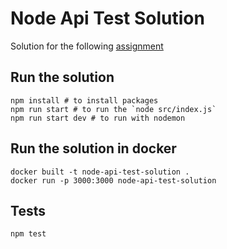 # Node Api Test Solution
Solution for the following [assignment](https://github.com/VF19CMI/node-api-test)

## Run the solution
```
npm install # to install packages
npm run start # to run the `node src/index.js`
npm run start dev # to run with nodemon
```

## Run the solution in docker
```
docker built -t node-api-test-solution .
docker run -p 3000:3000 node-api-test-solution
```

## Tests
```
npm test
```
